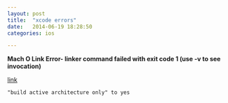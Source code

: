 ```yaml
---
layout: post
title:  "xcode errors"
date:   2014-06-19 18:28:50
categories: ios

---
```

**Mach O Link Error- linker command failed with exit code 1 (use -v to see invocation)**

[link](http://stackoverflow.com/questions/12591711/mach-o-link-error-linker-command-failed-with-exit-code-1-use-v-to-see-invocat)
```
"build active architecture only" to yes
```